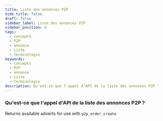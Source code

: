 ```yaml
---
title: Liste des annonces P2P
hide_title: false
draft: false
sidebar_label: Liste des annonces P2P
sidebar_position: 4
tags:
  - concepts
  - P2P
  - annonce
  - Liste
  - terminologie
keywords:
  - concepts
  - P2P
  - annonce
  - Liste
  - terminologie
description: Qu'est-ce que l'appel d'API de la liste des annonces P2P ?
---
```


### Qu'est-ce que l'appel d'API de la liste des annonces P2P ?

Returns available adverts for use with `p2p_order_create`
